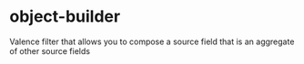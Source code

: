 # object-builder
Valence filter that allows you to compose a source field that is an aggregate of other source fields
